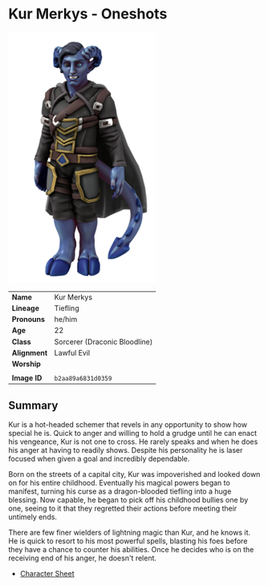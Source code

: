 # Kur Merkys - Oneshots

<img src="https://raw.githubusercontent.com/jesskelsall/astarus-images/main/characters/portraits/b2aa89a6831d0359.png" height="500" />

|||
| --- | --- |
| **Name** | Kur Merkys |
| **Lineage** | Tiefling |
| **Pronouns** | he/him |
| **Age** | 22 |
| **Class** | Sorcerer (Draconic Bloodline) |
| **Alignment** | Lawful Evil |
| **Worship** | |
|||
| **Image ID** | `b2aa89a6831d0359` |

## Summary

Kur is a hot-headed schemer that revels in any opportunity to show how special he is. Quick to anger and willing to hold a grudge until he can enact his vengeance, Kur is not one to cross. He rarely speaks and when he does his anger at having to readily shows. Despite his personality he is laser focused when given a goal and incredibly dependable.

Born on the streets of a capital city, Kur was impoverished and looked down on for his entire childhood. Eventually his magical powers began to manifest, turning his curse as a dragon-blooded tiefling into a huge blessing. Now capable, he began to pick off his childhood bullies one by one, seeing to it that they regretted their actions before meeting their untimely ends.

There are few finer wielders of lightning magic than Kur, and he knows it. He is quick to resort to his most powerful spells, blasting his foes before they have a chance to counter his abilities. Once he decides who is on the receiving end of his anger, he doesn't relent.

- [Character Sheet](https://www.dndbeyond.com/characters/59134333)
